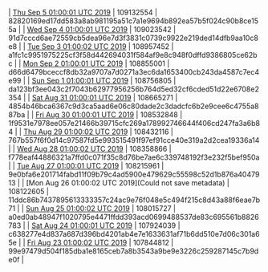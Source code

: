 | [Thu Sep  5 01:00:01 UTC 2019]() | 109132554 | 82820169ed17dd583a8ab981195a51c7a1e9694b892ea57b5f024c90b8ce155a | 
| [Wed Sep  4 01:00:01 UTC 2019]() | 109023542 | 91d7cccd6ae72559cb5dea96e7d3f3831c0739c9922e219ded14dfb9aa10c8e8 | 
| [Tue Sep  3 01:00:02 UTC 2019]() | 108957452 | a1fc1c9951975225cf3f58d442694031f584af9e8c948f0dffd9386805ce62bc | 
| [Mon Sep  2 01:00:01 UTC 2019](https://transfer.sh/JJr5J/trcninja-dbdump-20190902010001.tar.bz2) | 108855001 | d66d6479bceccf8db32a9707a7d0271a3ec6da1653400cb243da4587c7ec4e99 | 
| [Sun Sep  1 01:00:01 UTC 2019](https://transfer.sh/F3Eb2/trcninja-dbdump-20190901010001.tar.bz2) | 108756805 | da123bf3ee043c2f7043b62977956256b764d5ed32cf6cded51d22e6708e2354 | 
| [Sat Aug 31 01:00:01 UTC 2019]() | 108665271 | 4854b46bca6367c9d3ca5aad6e06c80dade2c3dadcfc6b2e9cee6c4755a887ba | 
| [Fri Aug 30 01:00:01 UTC 2019]() | 108532848 | 1f9531e7978ee057e21466b39715cfc269a178992746644f406cd247fa3a6b84 | 
| [Thu Aug 29 01:00:02 UTC 2019]() | 108432116 | 767b557f6f0d14c97587fd5e993515491f97ef91cce40e319a2d2cea19336a14 | 
| [Wed Aug 28 01:00:02 UTC 2019](https://transfer.sh/llBVa/trcninja-dbdump-20190828010002.tar.bz2) | 108358866 | f778eaf44886321a7ffd0c071f35c8d76be7ae6c339748192f3e232f5bef950a | 
| [Tue Aug 27 01:00:01 UTC 2019](https://transfer.sh/J7JWE/trcninja-dbdump-20190827010001.tar.bz2) | 108215961 | 9e0bfa6e201714fabd11f09b79c4ad5900e479629c55598c52d1b876a4047913 | 
| [Mon Aug 26 01:00:02 UTC 2019](Could not save metadata) | 108122605 | 11ddc86b7437895613333357c24ac9e76f048e5c494f215c8d43a88f6eae7b71 | 
| [Sun Aug 25 01:00:02 UTC 2019](https://transfer.sh/AeFKB/trcninja-dbdump-20190825010002.tar.bz2) | 108015727 | a0ed0ab48947f1020795e4471ffdd393acd0699488537de83c695561b8826783 | 
| [Sat Aug 24 01:00:01 UTC 2019](https://transfer.sh/4o8hK/trcninja-dbdump-20190824010001.tar.bz2) | 107924039 | c638277e4d837a687d396bd4201ab4e7e1633631af71b6dd510e7d06c301a65e | 
| [Fri Aug 23 01:00:02 UTC 2019](https://transfer.sh/g9Oan/trcninja-dbdump-20190823010002.tar.bz2) | 107844812 | 99e97479d504f185dba1e8165ceb7a8b3543a9be9e3226c259287145c7b9de0f | 
